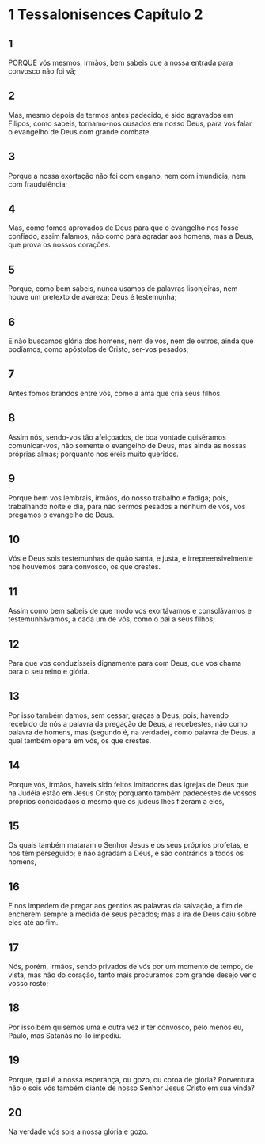 # 1 Tessalonisences Capítulo 2

## 1
PORQUE vós mesmos, irmãos, bem sabeis que a nossa entrada para convosco não foi vã;

## 2
Mas, mesmo depois de termos antes padecido, e sido agravados em Filipos, como sabeis, tornamo-nos ousados em nosso Deus, para vos falar o evangelho de Deus com grande combate.

## 3
Porque a nossa exortação não foi com engano, nem com imundícia, nem com fraudulência;

## 4
Mas, como fomos aprovados de Deus para que o evangelho nos fosse confiado, assim falamos, não como para agradar aos homens, mas a Deus, que prova os nossos corações.

## 5
Porque, como bem sabeis, nunca usamos de palavras lisonjeiras, nem houve um pretexto de avareza; Deus é testemunha;

## 6
E não buscamos glória dos homens, nem de vós, nem de outros, ainda que podíamos, como apóstolos de Cristo, ser-vos pesados;

## 7
Antes fomos brandos entre vós, como a ama que cria seus filhos.

## 8
Assim nós, sendo-vos tão afeiçoados, de boa vontade quiséramos comunicar-vos, não somente o evangelho de Deus, mas ainda as nossas próprias almas; porquanto nos éreis muito queridos.

## 9
Porque bem vos lembrais, irmãos, do nosso trabalho e fadiga; pois, trabalhando noite e dia, para não sermos pesados a nenhum de vós, vos pregamos o evangelho de Deus.

## 10
Vós e Deus sois testemunhas de quão santa, e justa, e irrepreensivelmente nos houvemos para convosco, os que crestes.

## 11
Assim como bem sabeis de que modo vos exortávamos e consolávamos e testemunhávamos, a cada um de vós, como o pai a seus filhos;

## 12
Para que vos conduzísseis dignamente para com Deus, que vos chama para o seu reino e glória.

## 13
Por isso também damos, sem cessar, graças a Deus, pois, havendo recebido de nós a palavra da pregação de Deus, a recebestes, não como palavra de homens, mas (segundo é, na verdade), como palavra de Deus, a qual também opera em vós, os que crestes.

## 14
Porque vós, irmãos, haveis sido feitos imitadores das igrejas de Deus que na Judéia estão em Jesus Cristo; porquanto também padecestes de vossos próprios concidadãos o mesmo que os judeus lhes fizeram a eles,

## 15
Os quais também mataram o Senhor Jesus e os seus próprios profetas, e nos têm perseguido; e não agradam a Deus, e são contrários a todos os homens,

## 16
E nos impedem de pregar aos gentios as palavras da salvação, a fim de encherem sempre a medida de seus pecados; mas a ira de Deus caiu sobre eles até ao fim.

## 17
Nós, porém, irmãos, sendo privados de vós por um momento de tempo, de vista, mas não do coração, tanto mais procuramos com grande desejo ver o vosso rosto;

## 18
Por isso bem quisemos uma e outra vez ir ter convosco, pelo menos eu, Paulo, mas Satanás no-lo impediu.

## 19
Porque, qual é a nossa esperança, ou gozo, ou coroa de glória? Porventura não o sois vós também diante de nosso Senhor Jesus Cristo em sua vinda?

## 20
Na verdade vós sois a nossa glória e gozo.

